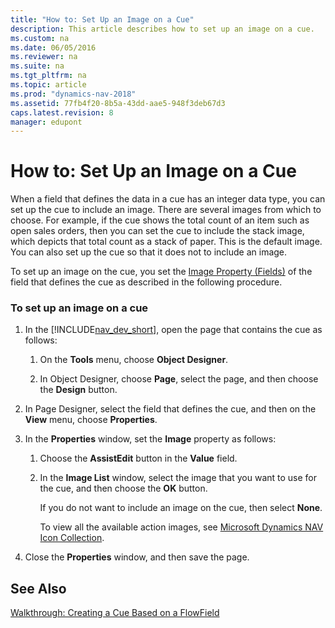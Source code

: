 ```yaml
---
title: "How to: Set Up an Image on a Cue"
description: This article describes how to set up an image on a cue.
ms.custom: na
ms.date: 06/05/2016
ms.reviewer: na
ms.suite: na
ms.tgt_pltfrm: na
ms.topic: article
ms.prod: "dynamics-nav-2018"
ms.assetid: 77fb4f20-8b5a-43dd-aae5-948f3deb67d3
caps.latest.revision: 8
manager: edupont
---
```

# How to: Set Up an Image on a Cue
When a field that defines the data in a cue has an integer data type, you can set up the cue to include an image. There are several images from which to choose. For example, if the cue shows the total count of an item such as open sales orders, then you can set the cue to include the stack image, which depicts that total count as a stack of paper. This is the default image. You can also set up the cue so that it does not to include an image.  
  
 To set up an image on the cue, you set the [Image Property \(Fields\)](Image-Property--Fields-.md) of the field that defines the cue as described in the following procedure.  
  
### To set up an image on a cue  
  
1.  In the [!INCLUDE[nav_dev_short](includes/nav_dev_short_md.md)], open the page that contains the cue as follows:  
  
    1.  On the **Tools** menu, choose **Object Designer**.  
  
    2.  In Object Designer, choose **Page**, select the page, and then choose the **Design** button.  
  
2.  In Page Designer, select the field that defines the cue, and then on the **View** menu, choose **Properties**.  
  
3.  In the **Properties** window, set the **Image** property as follows:  
  
    1.  Choose the **AssistEdit** button in the **Value** field.  
  
    2.  In the **Image List** window, select the image that you want to use for the cue, and then choose the **OK** button.  
  
         If you do not want to include an image on the cue, then select **None**.  
  
         To view all the available action images, see [Microsoft Dynamics NAV Icon Collection](https://go.microsoft.com/fwlink/?LinkID=394623).  
  
4.  Close the **Properties** window, and then save the page.  
  
## See Also  
 [Walkthrough: Creating a Cue Based on a FlowField](Walkthrough--Creating-a-Cue-Based-on-a-FlowField.md)